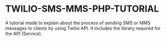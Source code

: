 # TWILIO-SMS-MMS-PHP-TUTORIAL
A tutorial made to explain about the process of sending SMS or MMS messages to clients by using Twilio API. It includes the library required for the API (Service).
